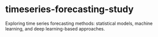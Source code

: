 # timeseries-forecasting-study
Exploring time series forecasting methods: statistical models, machine learning, and deep learning-based approaches.
